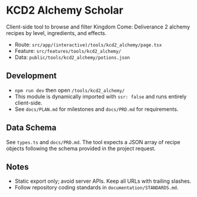 # KCD2 Alchemy Scholar

Client-side tool to browse and filter Kingdom Come: Deliverance 2 alchemy recipes by level, ingredients, and effects.

- Route: `src/app/(interactive)/tools/kcd2_alchemy/page.tsx`
- Feature: `src/features/tools/kcd2_alchemy/`
- Data: `public/tools/kcd2_alchemy/potions.json`

## Development

- `npm run dev` then open `/tools/kcd2_alchemy/`
- This module is dynamically imported with `ssr: false` and runs entirely client-side.
- See `docs/PLAN.md` for milestones and `docs/PRD.md` for requirements.

## Data Schema

See `types.ts` and `docs/PRD.md`. The tool expects a JSON array of recipe objects following the schema provided in the project request.

## Notes

- Static export only; avoid server APIs. Keep all URLs with trailing slashes.
- Follow repository coding standards in `documentation/STANDARDS.md`.
